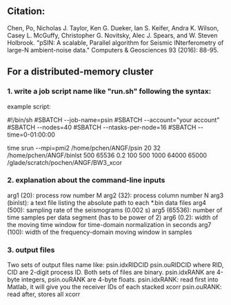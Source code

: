 ## Citation:
Chen, Po, Nicholas J. Taylor, Ken G. Dueker, Ian S. Keifer, Andra K. Wilson, Casey L. McGuffy, Christopher G. Novitsky, Alec J. Spears, and W. Steven Holbrook. "pSIN: A scalable, Parallel algorithm for Seismic INterferometry of large-N ambient-noise data." Computers & Geosciences 93 (2016): 88-95.

## For a distributed-memory cluster
### 1. write a job script name like "run.sh" following the syntax:

example script:

#!/bin/sh
#SBATCH --job-name=psin
#SBATCH --account="your account"
#SBATCH --nodes=40
#SBATCH --ntasks-per-node=16
#SBATCH --time=0-01:00:00

time srun --mpi=pmi2 /home/pchen/ANGF/psin 20 32 /home/pchen/ANGF/binlst 500 65536 0.2 100 500 1000 64000 65000  /glade/scratch/pochen/ANGF/BW3_xcor

### 2. explanation about the command-line inputs

arg1 (20): process row number M
arg2 (32): process column number N
arg3 (binlst): a text file listing the absolute path to each *.bin data files
arg4 (500): sampling rate of the seismograms (0.002 s)
arg5 (65536): number of time samples per data segment (has to be power of 2)
arg6 (0.2): width of the moving time window for time-domain normalization in seconds
arg7 (100): width of the frequency-domain moving window in samples


### 3. output files

Two sets of output files name like:
psin.idxRIDCID
psin.ouRIDCID
where RID, CID are 2-digit process ID. Both sets of files are binary. psin.idxRANK are 4-byte integers, psin.ouRANK are 4-byte floats.
psin.idxRANK: read first into Matlab, it will give you the receiver IDs of each stacked xcorr
psin.ouRANK: read after, stores all xcorr

